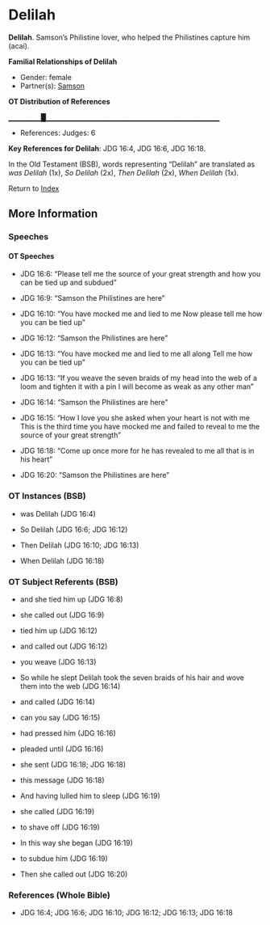 # Delilah
**Delilah**. 
Samson’s Philistine lover, who helped the Philistines capture him (acai). 




**Familial Relationships of Delilah**


* Gender: female
* Partner(s): [Samson](Samson.md)


**OT Distribution of References**

▁▁▁▁▁▁█▁▁▁▁▁▁▁▁▁▁▁▁▁▁▁▁▁▁▁▁▁▁▁▁▁▁▁▁▁▁▁▁
* References: Judges: 6



**Key References for Delilah**: 
JDG 16:4, JDG 16:6, JDG 16:18. 


In the Old Testament (BSB), words representing “Delilah” are translated as 
*was Delilah* (1x), *So Delilah* (2x), *Then Delilah* (2x), *When Delilah* (1x). 




Return to [Index](00-Index.md)

## More Information

### Speeches

#### OT Speeches

* JDG 16:6: “Please tell me the source of your great strength and how you can be tied up and subdued”

* JDG 16:9: “Samson the Philistines are here”

* JDG 16:10: “You have mocked me and lied to me Now please tell me how you can be tied up”

* JDG 16:12: “Samson the Philistines are here”

* JDG 16:13: “You have mocked me and lied to me all along Tell me how you can be tied up”

* JDG 16:13: “If you weave the seven braids of my head into the web of a loom and tighten it with a pin I will become as weak as any other man”

* JDG 16:14: “Samson the Philistines are here”

* JDG 16:15: “How I love you she asked when your heart is not with me This is the third time you have mocked me and failed to reveal to me the source of your great strength”

* JDG 16:18: “Come up once more for he has revealed to me all that is in his heart”

* JDG 16:20: “Samson the Philistines are here”

### OT Instances (BSB)

* was Delilah (JDG 16:4)

* So Delilah (JDG 16:6; JDG 16:12)

* Then Delilah (JDG 16:10; JDG 16:13)

* When Delilah (JDG 16:18)



### OT Subject Referents (BSB)

* and she tied him up (JDG 16:8)

* she called out (JDG 16:9)

* tied him up (JDG 16:12)

* and called out (JDG 16:12)

* you weave (JDG 16:13)

* So while he slept Delilah took the seven braids of his hair and wove them into the web (JDG 16:14)

* and called (JDG 16:14)

* can you say (JDG 16:15)

* had pressed him (JDG 16:16)

* pleaded until (JDG 16:16)

* she sent (JDG 16:18; JDG 16:18)

* this message (JDG 16:18)

* And having lulled him to sleep (JDG 16:19)

* she called (JDG 16:19)

* to shave off (JDG 16:19)

* In this way she began (JDG 16:19)

* to subdue him (JDG 16:19)

* Then she called out (JDG 16:20)



### References (Whole Bible)

* JDG 16:4; JDG 16:6; JDG 16:10; JDG 16:12; JDG 16:13; JDG 16:18



